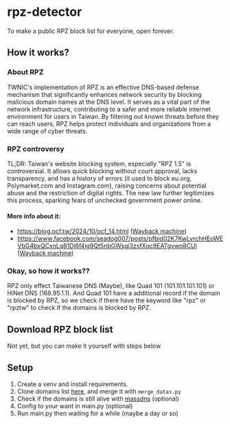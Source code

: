 # rpz-detector
To make a public RPZ block list for everyone, open forever.  
## How it works?
### About RPZ
TWNIC's implementation of RPZ is an effective DNS-based defense mechanism that significantly enhances network security by blocking malicious domain names at the DNS level. It serves as a vital part of the network infrastructure, contributing to a safer and more reliable internet environment for users in Taiwan. By filtering out known threats before they can reach users, RPZ helps protect individuals and organizations from a wide range of cyber threats.
### RPZ controversy
TL;DR: Taiwan's website blocking system, especially "RPZ 1.5" is controversial. It allows quick blocking without court approval, lacks transparency, and has a history of errors (it used to block eu.org, Polymarket.com and Instagram.com), raising concerns about potential abuse and the restriction of digital rights. The new law further legitimizes this process, sparking fears of unchecked government power online.
#### More info about it:
- <https://blog.ocf.tw/2024/10/ocf_14.html> ([Wayback machine](https://web.archive.org/web/2/https://blog.ocf.tw/2024/10/ocf_14.html))
- <https://www.facebook.com/seadog007/posts/pfbid02K7KwLyrchHEoWEVbG4bxQCxnLq81Dj6f4ig9Qt5nbGWsgj3zsfXqc9EATgvwo8CUl> ([Wayback machine](https://web.archive.org/web/20230607001325/https://www.facebook.com/seadog007/posts/pfbid02K7KwLyrchHEoWEVbG4bxQCxnLq81Dj6f4ig9Qt5nbGWsgj3zsfXqc9EATgvwo8CUl))
### Okay, so how it works??
RPZ only effect Taiwanese DNS (Maybe), like Quad 101 (101.101.101.101) or HiNet DNS (168.95.1.1). And Quad 101 have a additional record if the domain is blocked by RPZ, so we check if there have the keyword like "rpz" or "rpztw" to check if the domains is blocked by RPZ.
## Download RPZ block list
Not yet, but you can make it yourself with steps below
## Setup
1. Create a venv and install requirements.
2. Clone domains list [here](https://github.com/tb0hdan/domains), and merge it with `merge_datas.py` 
3. Check if the domains is still alive with [massdns](https://github.com/blechschmidt/massdns) (optional)
4. Config to your want in main.py (optional)
5. Run main.py then waiting for a while (maybe a day or so)